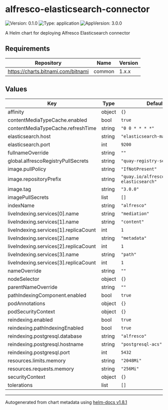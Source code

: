 # alfresco-elasticsearch-connector

![Version: 0.1.0](https://img.shields.io/badge/Version-0.1.0-informational?style=flat-square) ![Type: application](https://img.shields.io/badge/Type-application-informational?style=flat-square) ![AppVersion: 3.0.0](https://img.shields.io/badge/AppVersion-3.0.0-informational?style=flat-square)

A Helm chart for deploying Alfresco Elasticsearch connector

## Requirements

| Repository | Name | Version |
|------------|------|---------|
| https://charts.bitnami.com/bitnami | common | 1.x.x |

## Values

| Key | Type | Default | Description |
|-----|------|---------|-------------|
| affinity | object | `{}` |  |
| contentMediaTypeCache.enabled | bool | `true` |  |
| contentMediaTypeCache.refreshTime | string | `"0 0 * * * *"` |  |
| elasticsearch.host | string | `"elasticsearch-master"` |  |
| elasticsearch.port | int | `9200` |  |
| fullnameOverride | string | `""` |  |
| global.alfrescoRegistryPullSecrets | string | `"quay-registry-secret"` |  |
| image.pullPolicy | string | `"IfNotPresent"` |  |
| image.repositoryPrefix | string | `"quay.io/alfresco/alfresco-elasticsearch"` |  |
| image.tag | string | `"3.0.0"` |  |
| imagePullSecrets | list | `[]` |  |
| indexName | string | `"alfresco"` |  |
| liveIndexing.services[0].name | string | `"mediation"` |  |
| liveIndexing.services[1].name | string | `"content"` |  |
| liveIndexing.services[1].replicaCount | int | `1` |  |
| liveIndexing.services[2].name | string | `"metadata"` |  |
| liveIndexing.services[2].replicaCount | int | `1` |  |
| liveIndexing.services[3].name | string | `"path"` |  |
| liveIndexing.services[3].replicaCount | int | `1` |  |
| nameOverride | string | `""` |  |
| nodeSelector | object | `{}` |  |
| parentNameOverride | string | `""` |  |
| pathIndexingComponent.enabled | bool | `true` |  |
| podAnnotations | object | `{}` |  |
| podSecurityContext | object | `{}` |  |
| reindexing.enabled | bool | `true` |  |
| reindexing.pathIndexingEnabled | bool | `true` |  |
| reindexing.postgresql.database | string | `"alfresco"` |  |
| reindexing.postgresql.hostname | string | `"postgresql-acs"` |  |
| reindexing.postgresql.port | int | `5432` |  |
| resources.limits.memory | string | `"2048Mi"` |  |
| resources.requests.memory | string | `"256Mi"` |  |
| securityContext | object | `{}` |  |
| tolerations | list | `[]` |  |

----------------------------------------------
Autogenerated from chart metadata using [helm-docs v1.8.1](https://github.com/norwoodj/helm-docs/releases/v1.8.1)
